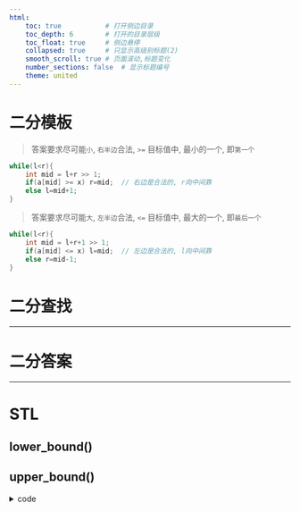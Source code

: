 ```yaml
---
html:
    toc: true           # 打开侧边目录
    toc_depth: 6        # 打开的目录层级
    toc_float: true     # 侧边悬停
    collapsed: true     # 只显示高级别标题(2)
    smooth_scroll: true # 页面滚动,标题变化
    number_sections: false  # 显示标题编号
    theme: united
---
```



# 二分模板

> 答案要求尽可能`小`, `右半边`合法, `>=` 目标值中, 最小的一个, 即`第一个`

```cpp
while(l<r){
    int mid = l+r >> 1;
    if(a[mid] >= x) r=mid;  // 右边是合法的, r向中间靠
    else l=mid+1;
}
```

> 答案要求尽可能`大`, `左半边`合法, `<=` 目标值中, 最大的一个, 即`最后一个`

```cpp
while(l<r){
    int mid = l+r+1 >> 1;
    if(a[mid] <= x) l=mid;  // 左边是合法的, l向中间靠
    else r=mid-1;
}
```



# 二分查找



---
# 二分答案




---
# STL

## lower_bound()

## upper_bound()


<details><summary><a href="" target="_blank"></a> code</summary> 

```cpp

```

</details>